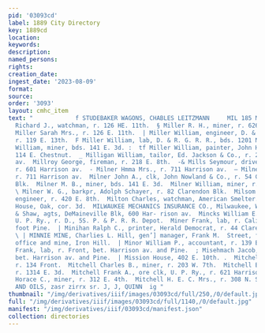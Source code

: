 ```yaml
---
pid: '03093cd'
label: 1889 City Directory
key: 1889cd
location: 
keywords: 
description: 
named_persons: 
rights: 
creation_date: 
ingest_date: '2023-08-09'
format: 
source: 
order: '3093'
layout: cmhc_item
text: "            f STUDEBAKER WAGONS, CHABLES LEITZMANN     MIL 185 MIT     : Miller
  Richard J., watchman, r. 126 HE. 11th.  § Miller R. H., miner, r. 626 EK. 7th.  F
  Miller Sarah Mrs., r. 126 E. 11th.  | Miller William, engineer, D. & R. G. R. R.,
  r. 119 E. 13th.  F Miller William, lab, D. & R. G. R. R., bds. 1201 N. Poplar.  Miller
  William, miner, bds. 141 E. 3d. :  tf Miller William, painter, John Herbert, r.
  114 E. Chestnut.  _ Milligan William, tailor, Ed. Jackson & Co., r. 219 Harrison
  av.  Millroy George, fireman, r. 218 E. 8th.  -& Mills Seymour, driver, E. Keppler,
  r. 601 Harrison av.  - Milner Hmma Mrs., r. 711 Harrison av.  — Milner Harry, printer,
  r. 711 Harrison av.  Milner John A., clk, John Nowland & Co., r. 54 Claren- don
  Blk.  Milner M. B., miner, bds. 141 E. 3d.  Milner William, miner, r. 222 E. 3d.
  \ Milner W. G., barkpr, Adolph Schayer, r. 82 Clarendon Blk.  Milsom Thomas G.,
  engineer, r. 420 E. 8th.  Milton Charles, watchman, American Smelter.  Milwaukee
  House, Oak, cor. 3d.  MILWAUKEE MECHANICS INSURANCE CO., Milwaukee, Wizs., Stickley
  & Shaw, agts, DeMaineville Blk, 600 Har- rison av.  Mincks William E., warehouseman,
  U. P. Ry., r. D., 5S. P. & P. R. R. Depot.  Miner Frank, lab, r. California Gulch,
  foot Pine.  | Minihan Ralph C., printer, Herald Democrat, r. 44 Claren-  7 don Blk.
  \ | MINNIE MINE, Charlies L. Hill, gen’] manager, Frank M.  Street, financial agt,
  office and mine, Iron Hill.  | Minor William P., accountant, r. 139 E. 4th.  | Mischmach
  Frank, lab, r. Front, bet. Harrison av. and Pine.  ; Misehmach Jacob, saloon, Front,
  bet. Harrison av. and Pine.  | Mission House, 402 E. 10th. .  Mitchell Annie Mrs.,
  r. 134 Front.  Mitchell Charles B., miner, r. 203 W. 7th.  Mitchell Eliza Mrs.,
  r. 1314 E. 3d.  Mitchell Frank A., ore clk, U. P. Ry., r. 621 Harrison av.  Mitchell
  Horace C., miner, r. 312 E. 4th.  Mitchell H. E. C. Mrs., r. 308 N. Spruce.  PAINTS
  AND OILS, zasr zirrx sr. J, J, QUINN  ig "
thumbnail: "/img/derivatives/iiif/images/03093cd/full/250,/0/default.jpg"
full: "/img/derivatives/iiif/images/03093cd/full/1140,/0/default.jpg"
manifest: "/img/derivatives/iiif/03093cd/manifest.json"
collection: directories
---
```

